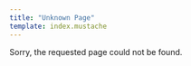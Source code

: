 ```yaml
---
title: "Unknown Page"
template: index.mustache
---
```


Sorry, the requested page could not be found.

<script src="/scripts/trailingSlash.dart.js"></script
